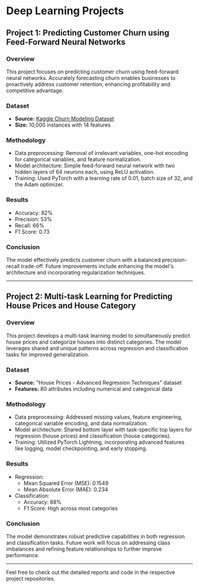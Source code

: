 # Deep Learning Projects

## Project 1: Predicting Customer Churn using Feed-Forward Neural Networks

### Overview
This project focuses on predicting customer churn using feed-forward neural networks. Accurately forecasting churn enables businesses to proactively address customer retention, enhancing profitability and competitive advantage.

### Dataset
- **Source:** [Kaggle Churn Modeling Dataset](https://www.kaggle.com/datasets/shubh0799/churn-modelling/data)
- **Size:** 10,000 instances with 14 features

### Methodology
- Data preprocessing: Removal of irrelevant variables, one-hot encoding for categorical variables, and feature normalization.
- Model architecture: Simple feed-forward neural network with two hidden layers of 64 neurons each, using ReLU activation.
- Training: Used PyTorch with a learning rate of 0.01, batch size of 32, and the Adam optimizer.

### Results
- Accuracy: 82%
- Precision: 53%
- Recall: 66%
- F1 Score: 0.73

### Conclusion
The model effectively predicts customer churn with a balanced precision-recall trade-off. Future improvements include enhancing the model's architecture and incorporating regularization techniques.

---

## Project 2: Multi-task Learning for Predicting House Prices and House Category

### Overview
This project develops a multi-task learning model to simultaneously predict house prices and categorize houses into distinct categories. The model leverages shared and unique patterns across regression and classification tasks for improved generalization.

### Dataset
- **Source:** "House Prices - Advanced Regression Techniques" dataset
- **Features:** 80 attributes including numerical and categorical data

### Methodology
- Data preprocessing: Addressed missing values, feature engineering, categorical variable encoding, and data normalization.
- Model architecture: Shared bottom layer with task-specific top layers for regression (house prices) and classification (house categories).
- Training: Utilized PyTorch Lightning, incorporating advanced features like logging, model checkpointing, and early stopping.

### Results
- Regression:
  - Mean Squared Error (MSE): 0.1549
  - Mean Absolute Error (MAE): 0.234
- Classification:
  - Accuracy: 88%
  - F1 Score: High across most categories

### Conclusion
The model demonstrates robust predictive capabilities in both regression and classification tasks. Future work will focus on addressing class imbalances and refining feature relationships to further improve performance.

---

Feel free to check out the detailed reports and code in the respective project repositories.
